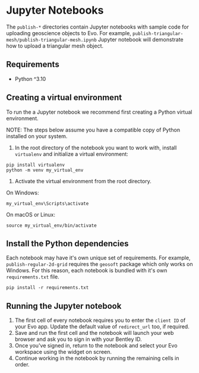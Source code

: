 # Jupyter Notebooks

The `publish-*` directories contain Jupyter notebooks with sample code for uploading geoscience objects to Evo. For example, `publish-triangular-mesh/publish-triangular-mesh.ipynb` Jupyter notebook will demonstrate how to upload a triangular mesh object.

## Requirements

* Python ^3.10

## Creating a virtual environment
To run the a Jupyter notebook we recommend first creating a Python virtual environment. 

NOTE: The steps below assume you have a compatible copy of Python installed on your system.

1. In the root directory of the notebook you want to work with, install `virtualenv` and initialize a virtual environment:
```shell
pip install virtualenv
python -m venv my_virtual_env
```

1. Activate the virtual environment from the root directory.

On Windows:

```shell
my_virtual_env\Scripts\activate
```

On macOS or Linux:

```shell
source my_virtual_env/bin/activate
```

## Install the Python dependencies

Each notebook may have it's own unique set of requirements. For example, `publish-regular-2d-grid` requires the `geosoft` package which only works on Windows.
For this reason, each notebook is bundled with it's own `requirements.txt` file.

```shell
pip install -r requirements.txt
```

## Running the Jupyter notebook

1. The first cell of every notebook requires you to enter the `client ID` of your Evo app. Update the default value of `redirect_url` too, if required.
1. Save and run the first cell and the notebook will launch your web browser and ask you to sign in with your Bentley ID. 
1. Once you've signed in, return to the notebook and select your Evo workspace using the widget on screen.
1. Continue working in the notebook by running the remaining cells in order.

